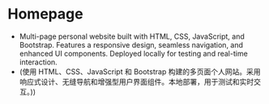 # Homepage
- Multi-page personal website built with HTML, CSS, JavaScript, and Bootstrap. Features a responsive design, seamless navigation, and enhanced UI components. Deployed locally for testing and real-time interaction.
- (使用 HTML、CSS、JavaScript 和 Bootstrap 构建的多页面个人网站。采用响应式设计、无缝导航和增强型用户界面组件。本地部署，用于测试和实时交互。))
